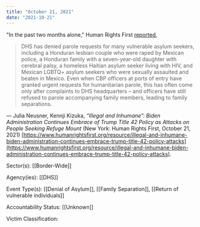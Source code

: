 ```yaml
---
title: "October 21, 2021"
date: "2021-10-21"
---
```


"In the past two months alone," Human Rights First [reported](https://www.humanrightsfirst.org/resource/illegal-and-inhumane-biden-administration-continues-embrace-trump-title-42-policy-attacks),

> DHS has denied parole requests for many vulnerable asylum seekers, including a Honduran lesbian couple who were raped by Mexican police, a Honduran family with a seven-year-old daughter with cerebral palsy, a homeless Haitian asylum seeker living with HIV, and Mexican LGBTQ+ asylum seekers who were sexually assaulted and beaten in Mexico. Even when CBP officers at ports of entry have granted urgent requests for humanitarian parole, this has often come only after complaints to DHS headquarters – and officers have still refused to parole accompanying family members, leading to family separations.

— Julia Neusner, Kennji Kizuka, _“Illegal and Inhumane”: Biden Administration Continues Embrace of Trump Title 42 Policy as Attacks on People Seeking Refuge Mount_ (New York: Human Rights First, October 21, 2021) [https://www.humanrightsfirst.org/resource/illegal-and-inhumane-biden-administration-continues-embrace-trump-title-42-policy-attacks](https://www.humanrightsfirst.org/resource/illegal-and-inhumane-biden-administration-continues-embrace-trump-title-42-policy-attacks).

Sector(s): [[Border-Wide]]

Agency(ies): [[DHS]]

Event Type(s): [[Denial of Asylum]],  [[Family Separation]],  [[Return of vulnerable individuals]]

Accountability Status: [[Unknown]]

Victim Classification: 